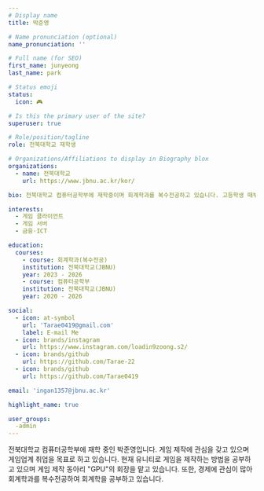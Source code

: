 ```yaml
---
# Display name
title: 박준영

# Name pronunciation (optional)
name_pronunciation: ''

# Full name (for SEO)
first_name: junyeong
last_name: park

# Status emoji
status:
  icon: 🎮

# Is this the primary user of the site?
superuser: true

# Role/position/tagline
role: 전북대학교 재학생

# Organizations/Affiliations to display in Biography blox
organizations:
  - name: 전북대학교
    url: https://www.jbnu.ac.kr/kor/

bio: 전북대학교 컴퓨터공학부에 재학중이며 회계학과를 복수전공하고 있습니다. 고등학생 때부터 게임개발에 흥미를 느껴 아직까지도 게임 개발 공부를 하고 있으며 게임 업계 취업을 목표로 하고 있습니다.

interests:
  - 게임 클라이언트
  - 게임 서버
  - 금융·ICT

education:
  courses:
    - course: 회계학과(복수전공)
    institution: 전북대학교(JBNU)
    year: 2023 - 2026
    - course: 컴퓨터공학부
    institution: 전북대학교(JBNU)
    year: 2020 - 2026

social:
  - icon: at-symbol
    url: 'Tarae0419@gmail.com'
    label: E-mail Me
  - icon: brands/instagram
    url: https://www.instagram.com/loadin9zoong.s2/
  - icon: brands/github
    url: https://github.com/Tarae-22
  - icon: brands/github
    url: https://github.com/Tarae0419

email: 'ingan1357@jbnu.ac.kr'

highlight_name: true

user_groups:
  -admin
---
```

전북대학교 컴퓨터공학부에 재학 중인 박준영입니다. 게임 제작에 관심을 갖고 있으며 게임업계 취업을 목표로 하고 있습니다. 현재 유니티로 게임을 제작하는 방법을 공부하고 있으며 게임 제작 동아리 "GPU"의 회장을 맡고 있습니다. 또한, 경제에 관심이 많아 회계학과를 복수전공하여 회계학을 공부하고 있습니다.
